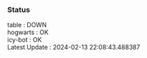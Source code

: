 ### Status


table : DOWN  
hogwarts : OK  
icy-bot : OK  
Latest Update : 2024-02-13 22:08:43.488387
